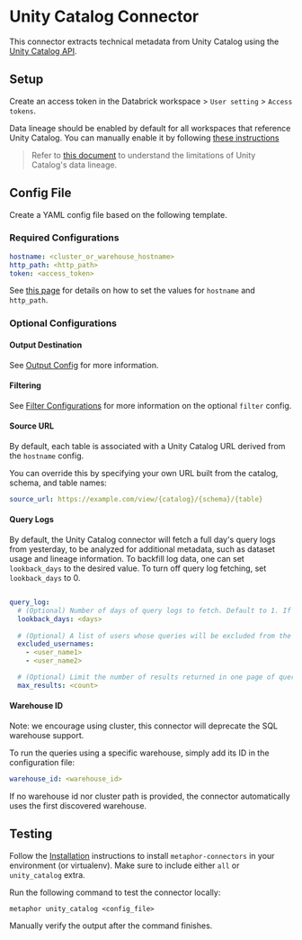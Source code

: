 # Unity Catalog Connector

This connector extracts technical metadata from Unity Catalog using the [Unity Catalog API](https://api-docs.databricks.com/rest/latest/unity-catalog-api-specification-2-1.html).

## Setup

Create an access token in the Databrick workspace > `User setting` > `Access tokens`.

Data lineage should be enabled by default for all workspaces that reference Unity Catalog. You can manually enable it by following [these instructions](https://docs.databricks.com/data-governance/unity-catalog/enable-workspaces.html)

> Refer to [this document](https://docs.databricks.com/data-governance/unity-catalog/data-lineage.html#limitations) to understand the limitations of Unity Catalog's data lineage.

## Config File

Create a YAML config file based on the following template.

### Required Configurations

```yaml
hostname: <cluster_or_warehouse_hostname>
http_path: <http_path>
token: <access_token>
```

See [this page](https://docs.databricks.com/en/integrations/compute-details.html) for details on how to set the values for `hostname` and `http_path`.

### Optional Configurations

#### Output Destination

See [Output Config](../common/docs/output.md) for more information.

#### Filtering

See [Filter Configurations](../common/docs/filter.md) for more information on the optional `filter` config.

#### Source URL

By default, each table is associated with a Unity Catalog URL derived from the `hostname` config.

You can override this by specifying your own URL built from the catalog, schema, and table names:

```yaml
source_url: https://example.com/view/{catalog}/{schema}/{table}
```

#### Query Logs

By default, the Unity Catalog connector will fetch a full day's query logs from yesterday, to be analyzed for additional metadata, such as dataset usage and lineage information. To backfill log data, one can set `lookback_days` to the desired value. To turn off query log fetching, set `lookback_days` to 0.  

```yaml

query_log:
  # (Optional) Number of days of query logs to fetch. Default to 1. If 0, the no query logs will be fetched.
  lookback_days: <days>
    
  # (Optional) A list of users whose queries will be excluded from the log fetching.
  excluded_usernames:
    - <user_name1>
    - <user_name2>

  # (Optional) Limit the number of results returned in one page of query log history. The default is 100.
  max_results: <count>
```

#### Warehouse ID

Note: we encourage using cluster, this connector will deprecate the SQL warehouse support.

To run the queries using a specific warehouse, simply add its ID in the configuration file:

```yaml
warehouse_id: <warehouse_id>
```

If no warehouse id nor cluster path is provided, the connector automatically uses the first discovered warehouse.

## Testing

Follow the [Installation](../../README.md) instructions to install `metaphor-connectors` in your environment (or virtualenv). Make sure to include either `all` or `unity_catalog` extra.

Run the following command to test the connector locally:

```shell
metaphor unity_catalog <config_file>
```

Manually verify the output after the command finishes.
